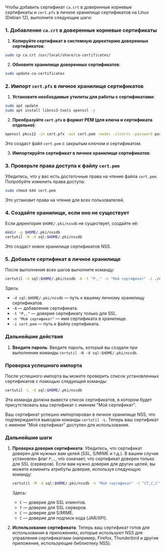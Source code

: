Чтобы добавить сертификат `ca.crt` в доверенные корневые сертификаты и `cert.pfx` в личное хранилище сертификатов на Linux (Debian 12), выполните следующие шаги:

### 1. Добавление `ca.crt` в доверенные корневые сертификаты

1. **Копируйте сертификат в системную директорию доверенных сертификатов**:

```bash
sudo cp ca.crt /usr/local/share/ca-certificates/
```

2. **Обновите хранилище доверенных сертификатов**:

```bash
sudo update-ca-certificates
```

### 2. Импорт `cert.pfx` в личное хранилище сертификатов

1. **Установите необходимые утилиты для работы с сертификатами**:

```bash
sudo apt update
sudo apt install libnss3-tools openssl -y
```

2. **Преобразуйте `cert.pfx` в формат PEM (для ключа и сертификата отдельно)**:

```bash
openssl pkcs12 -in cert.pfx -out cert.pem -nodes -clcerts -password pass:1
```

Это создаст файл `cert.pem` с закрытым ключом и сертификатом.

3. **Импортируйте сертификат в личное хранилище сертификатов**:

### 3. Проверьте права доступа к файлу `cert.pem`

Убедитесь, что у вас есть достаточные права на чтение файла `cert.pem`. Попробуйте изменить права доступа:

```bash
sudo chmod 644 cert.pem
```

Это установит права на чтение для всех пользователей.

### 4. Создайте хранилище, если оно не существует

Если директория `$HOME/.pki/nssdb` не существует, создайте её:

```bash
mkdir -p $HOME/.pki/nssdb
certutil -N -d sql:$HOME/.pki/nssdb
```

Это создаст новое хранилище сертификатов NSS.

### 5. Добавьте сертификат в личное хранилище

После выполнения всех шагов выполните команду:

```bash
certutil -d sql:$HOME/.pki/nssdb -A -t "P,," -n "Мой сертификат" -i ./cert.pem
```

Здесь:
- `-d sql:$HOME/.pki/nssdb` — путь к вашему личному хранилищу сертификатов.
- `-A` — добавление сертификата.
- `-t "P,,"` — доверие сертификату только для SSL.
- `-n "Мой сертификат"` — имя сертификата в хранилище.
- `-i cert.pem` — путь к файлу сертификата.

### Дальнейшие действия

1. **Введите пароль**: Введите пароль, который вы создали при выполнении команды `certutil -N -d sql:$HOME/.pki/nssdb`.

### Проверка успешного импорта

После успешного импорта вы можете проверить список установленных сертификатов с помощью следующей команды:

```bash
certutil -L -d sql:$HOME/.pki/nssdb
```

Эта команда должна вывести список сертификатов, в котором будет присутствовать ваш сертификат с именем "Мой сертификат".

Ваш сертификат успешно импортирован в личное хранилище NSS, что подтверждается выводом команды `certutil -L`. Теперь ваш сертификат с именем "Мой сертификат" доступен для использования.

### Дальнейшие шаги

1. **Проверка доверия сертификата**: Убедитесь, что сертификат доверен для нужных вам целей (SSL, S/MIME и т.д.). В вашем случае установлен флаг `P,,`, что означает, что сертификат доверен только для SSL (серверов). Если вам нужно доверие для других целей, вы можете изменить атрибуты доверия, используя следующую команду:

    ```bash
    certutil -M -d sql:$HOME/.pki/nssdb -n "Мой сертификат" -t "CT,C,C"
    ```

    Здесь:
    - `C` — доверие для SSL клиентов.
    - `T` — доверие для SSL серверов.
    - `C` — доверие для S/MIME.
    - `C` — доверие для подписи кода (JAR/XPI).

2. **Использование сертификата**: Теперь ваш сертификат готов для использования в приложениях, которые используют NSS для управления сертификатами (например, Firefox, Thunderbird и другие приложения, использующие библиотеку NSS).


